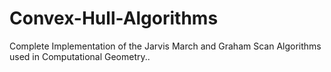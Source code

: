 # Convex-Hull-Algorithms
Complete Implementation of the Jarvis March and Graham Scan Algorithms used in Computational Geometry..

